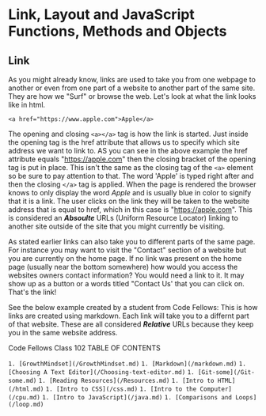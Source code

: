 # Link, Layout and JavaScript Functions, Methods and Objects

## Link

As you might already know, links are used to take you from one webpage to another or even from one part of a website to another part of the same site. They are how we "Surf" or browse the web. Let's look at what the link looks like in html.

```<a href="https://www.apple.com">Apple</a>```

The opening and closing  ```<a></a>``` tag is how the link is started. Just inside the opening tag is the href attribute that allows us to specify which site address we want to link to. AS you can see in the above example the href attribute equals "https://apple.com" then the closing bracket of the opening tag is put in place. This isn't the same as the closing tag of the ```<a>``` element so be sure to pay attention to that. The word 'Apple' is typed right after and then the closing ```</a>``` tag is applied. When the page is rendered the browser knows to only display the word *Apple* and is usually blue in color to signify that it is a link. The user clicks on the link they will be taken to the website address that is equal to href, which in this case is "https://apple.com". This is considered an **_Absoulte_** URLs (Uniform Resource Locator) linking to another site outside of the site that you might currently be visiting. 

As stated earlier links can also take you to different parts of the same page. For instance you may want to visit the "Contact" section of a website but you are currently on the home page. If no link was present on the home page (usually near the bottom somewhere) how would you access the websites owners contact information? You would need a link to it. It may show up as a button or a words titled "Contact Us' that you can click on. That's the link! 

See the below example created by a student from Code Fellows: This is how links are created using markdown. Each link will take you to a differnt part of that website. These are all considered **_Relative_** URLs because they keep you in the same website address.

Code Fellows Class 102  TABLE OF CONTENTS

   ```1. [GrowthMindset](/GrowthMindset.md)```
   ```1. [Markdown](/markdown.md)```
   ```1. [Choosing A Text Editor](/Choosing-text-editor.md)```
   ```1. [Git-some](/Git-some.md)```
   ```1. [Reading Resources](/Resources.md)```
   ```1. [Intro to HTML](/html.md)```
   ```1. [Intro to CSS](/css.md)```
   ```1. [Intro to the Computer](/cpu.md)```
   ```1. [Intro to JavaScript](/java.md)```
   ```1. [Comparisons and Loops](/loop.md)```

